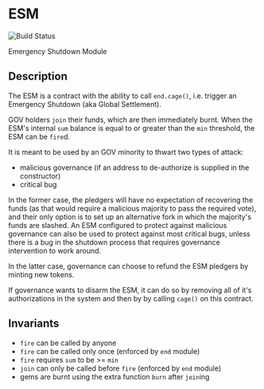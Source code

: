 # ESM
![Build Status](https://github.com/indefibank/esm/actions/workflows/.github/workflows/tests.yaml/badge.svg?branch=master)

Emergency Shutdown Module

## Description

The ESM is a contract with the ability to call `end.cage()`, i.e. trigger an
Emergency Shutdown (aka Global Settlement).

GOV holders `join` their funds, which are then immediately burnt. When the ESM's
internal `sum` balance is equal to or greater than the `min` threshold, the ESM
can be `fire`d.

It is meant to be used by an GOV minority to thwart two types of attack:

* malicious governance (if an address to de-authorize is supplied in the constructor)
* critical bug

In the former case, the pledgers will have no expectation of recovering the
funds (as that would require a malicious majority to pass the required vote),
and their only option is to set up an alternative fork in which the majority's
funds are slashed. An ESM configured to protect against malicious governance can also
be used to protect against most critical bugs, unless there is a bug in the shutdown
process that requires governance intervention to work around.

In the latter case, governance can choose to refund the ESM pledgers by minting new
tokens.

If governance wants to disarm the ESM, it can do so by removing all of it's authorizations in the system and then by by calling `cage()` on this contract.

## Invariants

* `fire` can be called by anyone
* `fire` can be called only once (enforced by `end` module)
* `fire` requires `sum` to be >= `min`
* `join` can only be called before `fire` (enforced by `end` module)
* gems are burnt using the extra function `burn` after `join`ing
